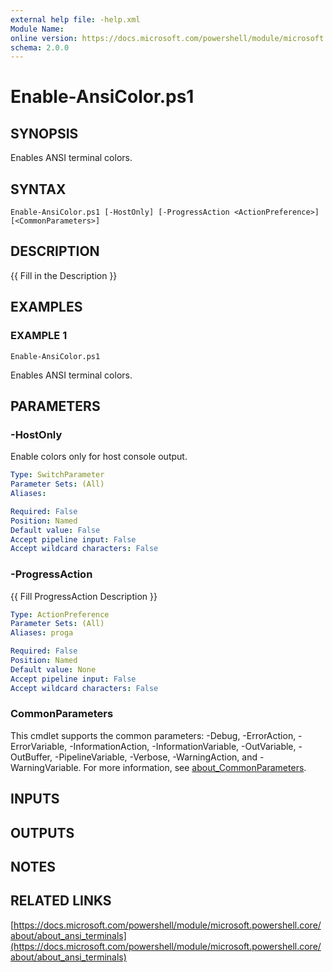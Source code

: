 ```yaml
---
external help file: -help.xml
Module Name:
online version: https://docs.microsoft.com/powershell/module/microsoft.powershell.core/about/about_ansi_terminals
schema: 2.0.0
---
```


# Enable-AnsiColor.ps1

## SYNOPSIS
Enables ANSI terminal colors.

## SYNTAX

```
Enable-AnsiColor.ps1 [-HostOnly] [-ProgressAction <ActionPreference>] [<CommonParameters>]
```

## DESCRIPTION
{{ Fill in the Description }}

## EXAMPLES

### EXAMPLE 1
```
Enable-AnsiColor.ps1
```

Enables ANSI terminal colors.

## PARAMETERS

### -HostOnly
Enable colors only for host console output.

```yaml
Type: SwitchParameter
Parameter Sets: (All)
Aliases:

Required: False
Position: Named
Default value: False
Accept pipeline input: False
Accept wildcard characters: False
```

### -ProgressAction
{{ Fill ProgressAction Description }}

```yaml
Type: ActionPreference
Parameter Sets: (All)
Aliases: proga

Required: False
Position: Named
Default value: None
Accept pipeline input: False
Accept wildcard characters: False
```

### CommonParameters
This cmdlet supports the common parameters: -Debug, -ErrorAction, -ErrorVariable, -InformationAction, -InformationVariable, -OutVariable, -OutBuffer, -PipelineVariable, -Verbose, -WarningAction, and -WarningVariable. For more information, see [about_CommonParameters](http://go.microsoft.com/fwlink/?LinkID=113216).

## INPUTS

## OUTPUTS

## NOTES

## RELATED LINKS

[https://docs.microsoft.com/powershell/module/microsoft.powershell.core/about/about_ansi_terminals](https://docs.microsoft.com/powershell/module/microsoft.powershell.core/about/about_ansi_terminals)

